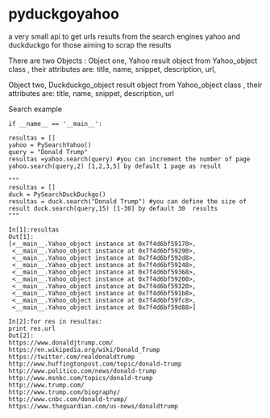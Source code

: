 # pyduckgoyahoo
a very small api to get urls results from the search engines yahoo and duckduckgo for those aiming to scrap the results

There are two Objects : 
Object one, Yahoo result object from Yahoo_object class , their attributes are: 
title,
name,
snippet,
description,
url,

Object two, Duckduckgo_object result object from Yahoo_object class , their attributes are: 
title,
name,
snippet,
description,
url

Search example 

    if __name__ == '__main__':
    
    resultas = []
    yahoo = PySearchYahoo()  
    query = "Donald Trump"  
    resultas =yahoo.search(query) #you can increment the number of page yahoo.search(query,2) [1,2,3,5] by default 1 page as result
    
    """
    resultas = []
    duck = PySearchDuckDuckgo()
    resultas = duck.search("Donald Trump") #you can define the size of result duck.search(query,15) [1-30] by default 30  results 
    """
    
    In[1]:resultas
    Out[1]: 
    [<__main__.Yahoo_object instance at 0x7f4d6bf59170>,
     <__main__.Yahoo_object instance at 0x7f4d6bf59290>,
     <__main__.Yahoo_object instance at 0x7f4d6bf592d8>,
     <__main__.Yahoo_object instance at 0x7f4d6bf59248>,
     <__main__.Yahoo_object instance at 0x7f4d6bf59368>,
     <__main__.Yahoo_object instance at 0x7f4d6bf59200>,
     <__main__.Yahoo_object instance at 0x7f4d6bf59320>,
     <__main__.Yahoo_object instance at 0x7f4d6bf591b8>,
     <__main__.Yahoo_object instance at 0x7f4d6bf59fc8>,
     <__main__.Yahoo_object instance at 0x7f4d6bf59d88>]
     
    In[2]:for res in resultas:
    print res.url
    Out[2]:
    https://www.donaldjtrump.com/
    https://en.wikipedia.org/wiki/Donald_Trump
    https://twitter.com/realdonaldtrump
    http://www.huffingtonpost.com/topic/donald-trump
    http://www.politico.com/news/donald-trump
    http://www.msnbc.com/topics/donald-trump
    http://www.trump.com/
    http://www.trump.com/biography/
    http://www.cnbc.com/donald-trump/
    https://www.theguardian.com/us-news/donaldtrump
